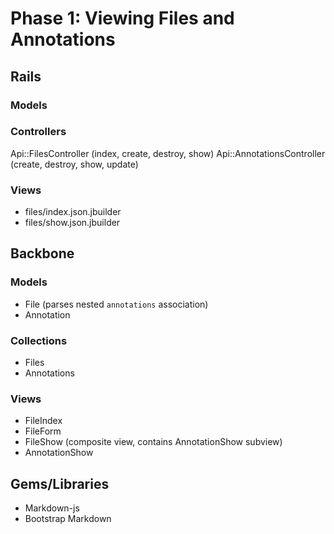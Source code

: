 # Phase 1: Viewing Files and Annotations

## Rails
### Models

### Controllers
Api::FilesController (index, create, destroy, show)
Api::AnnotationsController (create, destroy, show, update)

### Views
* files/index.json.jbuilder
* files/show.json.jbuilder

## Backbone
### Models
* File (parses nested `annotations` association)
* Annotation

### Collections
* Files
* Annotations

### Views
* FileIndex
* FileForm
* FileShow (composite view, contains AnnotationShow subview)
* AnnotationShow

## Gems/Libraries
* Markdown-js
* Bootstrap Markdown
